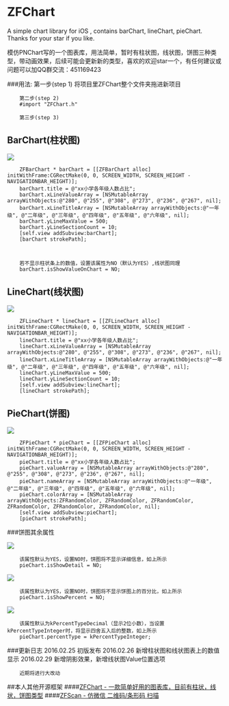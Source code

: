 # ZFChart
A simple chart library for iOS , contains barChart, lineChart, pieChart. Thanks for your star if you like.

模仿PNChart写的一个图表库，用法简单，暂时有柱状图，线状图，饼图三种类型，带动画效果，后续可能会更新新的类型，喜欢的欢迎star一个，有任何建议或问题可以加QQ群交流：451169423

###用法:
        第一步(step 1)
        将项目里ZFChart整个文件夹拖进新项目
        
        第二步(step 2)
        #import "ZFChart.h"
        
        第三步(step 3)
        
## BarChart(柱状图)

![](https://github.com/Zirkfied/Library/blob/master/bar.png)

        ZFBarChart * barChart = [[ZFBarChart alloc] initWithFrame:CGRectMake(0, 0, SCREEN_WIDTH, SCREEN_HEIGHT - NAVIGATIONBAR_HEIGHT)];  
        barChart.title = @"xx小学各年级人数占比";  
        barChart.xLineValueArray = [NSMutableArray arrayWithObjects:@"280", @"255", @"308", @"273", @"236", @"267", nil];  
        barChart.xLineTitleArray = [NSMutableArray arrayWithObjects:@"一年级", @"二年级", @"三年级", @"四年级", @"五年级", @"六年级", nil];
        barChart.yLineMaxValue = 500;
        barChart.yLineSectionCount = 10;
        [self.view addSubview:barChart];
        [barChart strokePath];
        
#
        若不显示柱状条上的数值，设置该属性为NO（默认为YES）,线状图同理
        barChart.isShowValueOnChart = NO;
        
## LineChart(线状图)

![](https://github.com/Zirkfied/Library/blob/master/line.png)

        ZFLineChart * lineChart = [[ZFLineChart alloc] initWithFrame:CGRectMake(0, 0, SCREEN_WIDTH, SCREEN_HEIGHT - NAVIGATIONBAR_HEIGHT)];
        lineChart.title = @"xx小学各年级人数占比";
        lineChart.xLineValueArray = [NSMutableArray arrayWithObjects:@"280", @"255", @"308", @"273", @"236", @"267", nil];
        lineChart.xLineTitleArray = [NSMutableArray arrayWithObjects:@"一年级", @"二年级", @"三年级", @"四年级", @"五年级", @"六年级", nil];
        lineChart.yLineMaxValue = 500;
        lineChart.yLineSectionCount = 10;
        [self.view addSubview:lineChart];
        [lineChart strokePath];
        
## PieChart(饼图)

![](https://github.com/Zirkfied/Library/blob/master/pie.png)

        ZFPieChart * pieChart = [[ZFPieChart alloc] initWithFrame:CGRectMake(0, 0, SCREEN_WIDTH, SCREEN_HEIGHT - NAVIGATIONBAR_HEIGHT)];
        pieChart.title = @"xx小学各年级人数占比";
        pieChart.valueArray = [NSMutableArray arrayWithObjects:@"280", @"255", @"308", @"273", @"236", @"267", nil];
        pieChart.nameArray = [NSMutableArray arrayWithObjects:@"一年级", @"二年级", @"三年级", @"四年级", @"五年级", @"六年级", nil];
        pieChart.colorArray = [NSMutableArray arrayWithObjects:ZFRandomColor, ZFRandomColor, ZFRandomColor, ZFRandomColor, ZFRandomColor, ZFRandomColor, nil];
        [self.view addSubview:pieChart];
        [pieChart strokePath];
        
###饼图其余属性

![](https://github.com/Zirkfied/Library/blob/master/pie1.png)

        该属性默认为YES，设置NO时，饼图将不显示详细信息，如上所示
        pieChart.isShowDetail = NO;
        
![](https://github.com/Zirkfied/Library/blob/master/pie2.png)
        
        该属性默认为YES，设置NO时，饼图将不显示饼图上的百分比，如上所示
        pieChart.isShowPercent = NO;
        
![](https://github.com/Zirkfied/Library/blob/master/pie3.png)
        
        该属性默认为kPercentTypeDecimal（显示2位小数），当设置kPercentTypeInteger时，将显示四舍五入后的整数，如上所示
        pieChart.percentType = kPercentTypeInteger;

###更新日志
        2016.02.25 初版发布
        2016.02.26 新增柱状图和线状图表上的数值显示
        2016.02.29 新增阴影效果，新增线状图Value位置选项
        
        近期将进行大改动
        
##本人其他开源框架
####[ZFChart - 一款简单好用的图表库，目前有柱状，线状，饼图类型](https://github.com/Zirkfied/ZFChart)
####[ZFScan - 仿微信 二维码/条形码 扫描](https://github.com/Zirkfied/ZFScan)
